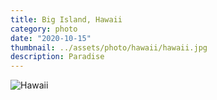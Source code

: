 ```yaml
---
title: Big Island, Hawaii
category: photo
date: "2020-10-15"
thumbnail: ../assets/photo/hawaii/hawaii.jpg
description: Paradise
---
```

![Hawaii](../assets/photo/hawaii/hawaii.jpg)